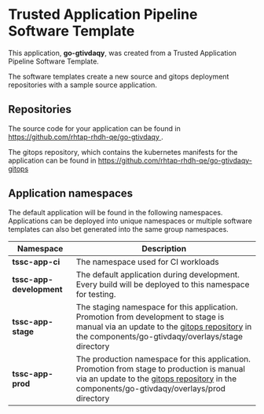 # Trusted Application Pipeline Software Template

This application, **go-gtivdaqy**, was created from a Trusted Application Pipeline Software Template.

The software templates create a new source and gitops deployment repositories with a sample source application. 

## Repositories

The source code for your application can be found in [https://github.com/rhtap-rhdh-qe/go-gtivdaqy ](https://github.com/rhtap-rhdh-qe/go-gtivdaqy ).
 
The gitops repository, which contains the kubernetes manifests for the application can be found in 
[https://github.com/rhtap-rhdh-qe/go-gtivdaqy-gitops ](https://github.com/rhtap-rhdh-qe/go-gtivdaqy-gitops ) 

## Application namespaces 

The default application will be found in the following namespaces. Applications can be deployed into unique namespaces or multiple software templates can also bet generated into the same group namespaces.  

|  Namespace   |  Description   |  
| -------- | -------- |
| **tssc-app-ci** | The namespace used for CI workloads |
| **tssc-app-development** | The default application during development. Every build will be deployed to this namespace for testing. |
| **tssc-app-stage** | The staging namespace for this application. Promotion from development to stage is manual via an update to the [gitops repository](https://github.com/rhtap-rhdh-qe/go-gtivdaqy-gitops ) in the components/go-gtivdaqy/overlays/stage directory |
| **tssc-app-prod** | The production namespace for this application. Promotion from stage to production is manual via an update to the [gitops repository](https://github.com/rhtap-rhdh-qe/go-gtivdaqy-gitops ) in the components/go-gtivdaqy/overlays/prod directory |